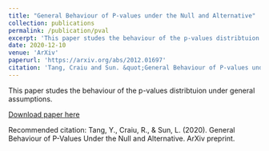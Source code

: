 ```yaml
---
title: "General Behaviour of P-values under the Null and Alternative"
collection: publications
permalink: /publication/pval
excerpt: 'This paper studes the behaviour of the p-values distribtuion under general assumptions.'
date: 2020-12-10
venue: 'ArXiv'
paperurl: 'https://arxiv.org/abs/2012.01697'
citation: 'Tang, Craiu and Sun. &quot;General Behaviour of P-values under the Null and Alternative.&quot; <i>ArXiv</i>.'
---
```

This paper studes the behaviour of the p-values distribtuion under general assumptions.

[Download paper here](http://yanbotang.github.io/files/pval.pdf)

Recommended citation: Tang, Y., Craiu, R., & Sun, L. (2020). General Behaviour of P-Values Under the Null and Alternative. ArXiv preprint.
